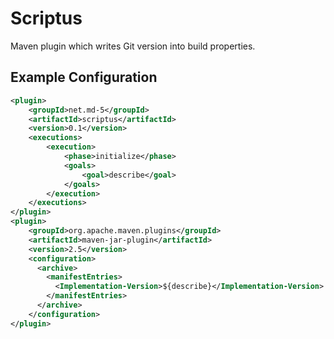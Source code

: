 Scriptus
========

Maven plugin which writes Git version into build properties.

Example Configuration
---------------------
```xml
<plugin>
    <groupId>net.md-5</groupId>
    <artifactId>scriptus</artifactId>
    <version>0.1</version>
    <executions>
        <execution>
            <phase>initialize</phase>
            <goals>
                <goal>describe</goal>
            </goals>
        </execution>
    </executions>
</plugin>
<plugin>
    <groupId>org.apache.maven.plugins</groupId>
    <artifactId>maven-jar-plugin</artifactId>
    <version>2.5</version>
    <configuration>
      <archive>
        <manifestEntries>
          <Implementation-Version>${describe}</Implementation-Version>
        </manifestEntries>
      </archive>
    </configuration>
</plugin>
```
